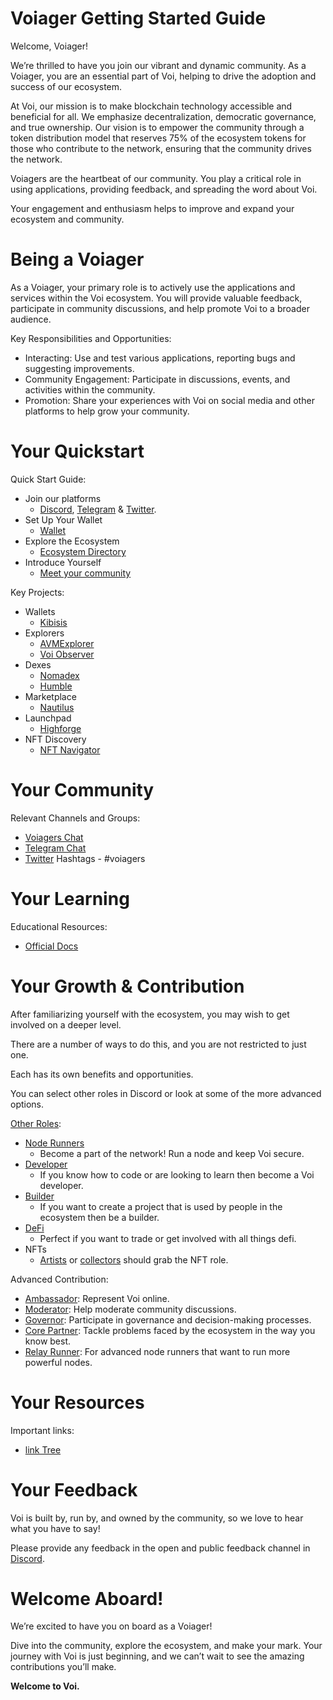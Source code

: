 # Voiager Getting Started Guide

Welcome, Voiager! 

We’re thrilled to have you join our vibrant and dynamic community. As a Voiager, you are an essential part of Voi, helping to drive the adoption and success of our ecosystem.

At Voi, our mission is to make blockchain technology accessible and beneficial for all. We emphasize decentralization, democratic governance, and true ownership. Our vision is to empower the community through a token distribution model that reserves 75% of the ecosystem tokens for those who contribute to the network, ensuring that the community drives the network.

Voiagers are the heartbeat of our community. You play a critical role in using applications, providing feedback, and spreading the word about Voi. 

Your engagement and enthusiasm helps to improve and expand your ecosystem and community.


# Being a Voiager

As a Voiager, your primary role is to actively use the applications and services within the Voi ecosystem. You will provide valuable feedback, participate in community discussions, and help promote Voi to a broader audience.

Key Responsibilities and Opportunities:
- Interacting: Use and test various applications, reporting bugs and suggesting improvements.
- Community Engagement: Participate in discussions, events, and activities within the community.
- Promotion: Share your experiences with Voi on social media and other platforms to help grow your community.


# Your Quickstart

Quick Start Guide:
- Join our platforms 
    - [Discord](https://discord.gg/vnFbrJrHeW), [Telegram](https://t.me/VoiOfficial) & [Twitter](https://x.com/Voi_Net).
- Set Up Your Wallet
    - [Wallet](https://kibis.is/)
- Explore the Ecosystem
    - [Ecosystem Directory](https://airtable.com/apphFYuejZFJJG0i6/shru2v6BXxUaAEU7O)
- Introduce Yourself
    - [Meet your community](https://discord.com/channels/1055863853633785857/1128671715673780264)

Key Projects:
- Wallets
    - [Kibisis](https://kibis.is/)
- Explorers
    - [AVMExplorer](https://avmexplorer.com/)
    - [Voi Observer](https://voi.observer/explorer/home)
- Dexes
    - [Nomadex](https://voi.nomadex.app/)
    - [Humble](https://voi.humble.sh/)
- Marketplace
    - [Nautilus](https://nautilus.sh/)
- Launchpad
    - [Highforge](https://highforge.io/explore)
- NFT Discovery
    - [NFT Navigator](https://nftnavigator.xyz/)


# Your Community

Relevant Channels and Groups:
- [Voiagers Chat](https://discord.com/channels/1055863853633785857/1128671715673780264)
- [Telegram Chat](https://t.me/VoiOfficial)
- [Twitter](https://x.com/Voi_Net) Hashtags - #voiagers


# Your Learning

Educational Resources:
- [Official Docs](https://docs.voi.network/)

# Your Growth & Contribution

After familiarizing yourself with the ecosystem, you may wish to get involved on a deeper level. 

There are a number of ways to do this, and you are not restricted to just one. 

Each has its own benefits and opportunities. 

You can select other roles in Discord or look at some of the more advanced options.

[Other Roles](https://discord.com/channels/1055863853633785857/1157678590196973728/1257675380454723604):
- [Node Runners](node-runners.md)
    - Become a part of the network! Run a node and keep Voi secure.
- [Developer](developers.md)
    - If you know how to code or are looking to learn then become a Voi developer.
- [Builder](builders.md)
    - If you want to create a project that is used by people in the ecosystem then be a builder.
- [DeFi](traders.md)
    - Perfect if you want to trade or get involved with all things defi.
- NFTs
    - [Artists](artists.md) or [collectors](collectors.md) should grab the NFT role.

Advanced Contribution:
- [Ambassador](advanced/ambassadors.md): Represent Voi online.
- [Moderator](advanced/moderators.md): Help moderate community discussions.
- [Governor](advanced/governors.md): Participate in governance and decision-making processes.
- [Core Partner](advanced/core-partners.md): Tackle problems faced by the ecosystem in the way you know best.
- [Relay Runner](advanced/relay-runners.md): For advanced node runners that want to run more powerful nodes.


# Your Resources

Important links:
- [link Tree](https://linktr.ee/voi_network) 


# Your Feedback

Voi is built by, run by, and owned by the community, so we love to hear what you have to say! 

Please provide any feedback in the open and public feedback channel in [Discord](https://discord.com/channels/1055863853633785857/1201927574289403974).


# Welcome Aboard!

We’re excited to have you on board as a Voiager! 

Dive into the community, explore the ecosystem, and make your mark. Your journey with Voi is just beginning, and we can’t wait to see the amazing contributions you’ll make.

**Welcome to Voi.**